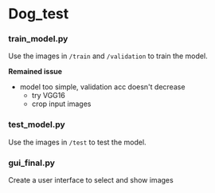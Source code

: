 # Dog_test
### train_model.py
Use the images in `/train` and `/validation` to train the model.

__Remained issue__ 
- model too simple, validation acc doesn't decrease
  - try VGG16
  - crop input images
### test_model.py
Use the images in `/test` to test the model.
### gui_final.py
Create a user interface to select and show images
